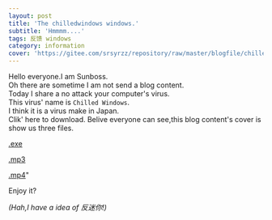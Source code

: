 ```yaml
---
layout: post
title: 'The chilledwindows windows.'
subtitle: 'Hmmmm....'
tags: 反馈 windows
category: information
cover: 'https://gitee.com/srsyrzz/repository/raw/master/blogfile/chilledwindows/cover-chilledwindows.png'
---
```

Hello everyone.I am Sunboss.  
Oh there are sometime I am not send a blog content.  
Today I share a no attack your computer's virus.  
This virus' name is `Chilled Windows`.  
I think it is a virus make in Japan.  
Clik' here to download.
Belive everyone can see,this blog content's cover is show us three files.  

[.exe](https://gitee.com/srsyrzz/repository/raw/master/blogfile/chilledwindows/ChilledWindows.exe)  
  
[.mp3](https://gitee.com/srsyrzz/repository/raw/master/blogfile/chilledwindows/chilledwindows.MP3)  
  
[.mp4](https://gitee.com/srsyrzz/repository/raw/master/blogfile/chilledwindows/chilledwindows.mp4)"
	
Enjoy it?

*(Hah,I have a idea of 反迷你!)*